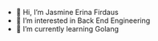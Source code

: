 - 👋 Hi, I’m Jasmine Erina Firdaus
- 👀 I’m interested in Back End Engineering
- 🌱 I’m currently learning Golang

<!---
jasmineerina/jasmineerina is a ✨ special ✨ repository because its `README.md` (this file) appears on your GitHub profile.
You can click the Preview link to take a look at your changes.
--->
